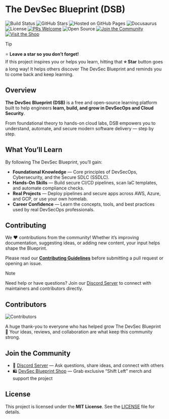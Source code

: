 # The DevSec Blueprint (DSB)

![Build Status](https://img.shields.io/github/actions/workflow/status/The-DevSec-Blueprint/devsecblueprint.github.io/deploy.yml?branch=main&style=for-the-badge)
![GitHub Stars](https://img.shields.io/github/stars/The-DevSec-Blueprint/devsecblueprint.github.io?style=for-the-badge)
![Hosted on GitHub Pages](https://img.shields.io/badge/Hosted%20On-GitHub%20Pages-181717?style=for-the-badge&logo=githubpages&logoColor=white)
![Docusaurus](https://img.shields.io/badge/Built%20With-Docusaurus-2F3C91?style=for-the-badge&logo=docusaurus&logoColor=white)
![License](https://img.shields.io/github/license/The-DevSec-Blueprint/devsecblueprint.github.io?style=for-the-badge)
[![PRs Welcome](https://img.shields.io/badge/PRs-welcome-brightgreen.svg?style=for-the-badge)](https://makeapullrequest.com)
![Open Source](https://img.shields.io/badge/Open%20Source-❤-blue?style=for-the-badge)
[![Join the Community](https://img.shields.io/badge/Join-Discord-blueviolet?style=for-the-badge&logo=discord)](https://discord.gg/enMmUNq8jc)
[![Visit the Shop](https://img.shields.io/badge/Shop-DSB%20Merch-ffbe00?style=for-the-badge&logo=spreadshirt)](https://devsecblueprint.myspreadshop.com)

> [!TIP]
> ⭐ **Leave a star so you don’t forget!**  
> If this project inspires you or helps you learn, hitting that **⭐ Star** button goes a long way! It helps others discover The DevSec Blueprint and reminds you to come back and keep learning.

## Overview

**The DevSec Blueprint (DSB)** is a free and open-source learning platform built to help engineers **learn, build, and grow in DevSecOps and Cloud Security**.

From foundational theory to hands-on cloud labs, DSB empowers you to understand, automate, and secure modern software delivery — step by step.

## What You’ll Learn

By following The DevSec Blueprint, you’ll gain:

- **Foundational Knowledge** — Core principles of DevSecOps, Cybersecurity, and the Secure SDLC (SSDLC).
- **Hands-On Skills** — Build secure CI/CD pipelines, scan IaC templates, and automate compliance checks.
- **Real Projects** — Deploy pipelines and secure apps across AWS, Azure, and GCP, or use your own homelab.
- **Career Confidence** — Learn the concepts, tools, and best practices used by real DevSecOps professionals.

## Contributing

We ❤️ contributions from the community! Whether it’s improving documentation, suggesting ideas, or adding new content, your input helps shape the Blueprint.

Please read our **[Contributing Guidelines](./CONTRIBUTING.md)** before submitting a pull request or opening an issue.

> [!NOTE]
> Need help or have questions? Join our [Discord Server](https://discord.gg/enMmUNq8jc) to connect with maintainers and contributors directly.

## Contributors

![Contributors](https://raw.githubusercontent.com/devsecblueprint/devsecblueprint/refs/heads/main/static/img/CONTRIBUTORS.svg)

A huge thank-you to everyone who has helped grow The DevSec Blueprint 💛
Your ideas, reviews, and collaboration are what keep this community strong.

## Join the Community

- 💬 [Discord Server](https://discord.gg/enMmUNq8jc) — Ask questions, share ideas, and connect with others
- 🛍️ [DevSec Blueprint Shop](https://devsecblueprint.myspreadshop.com) — Grab exclusive “Shift Left” merch and support the project

## License

This project is licensed under the **MIT License**. See the [LICENSE](./LICENSE) file for details.
